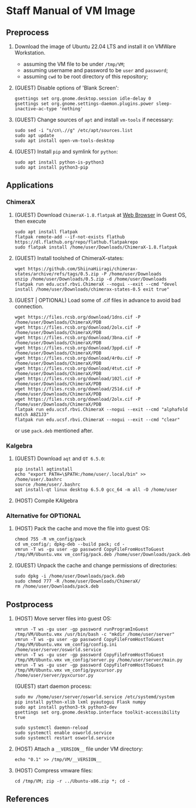 # Staff Manual of VM Image

## Preprocess

1. Download the image of Ubuntu 22.04 LTS and install it on VMWare Workstation.
    - assuming the VM file to be under `/tmp/VM`;
    - assuming username and password to be `user` and `password`;
    - assuming `cwd` to be root directory of this repository;

2. (GUEST) Disable options of 'Blank Screen':

    ```shell
    gsettings set org.gnome.desktop.session idle-delay 0
    gsettings set org.gnome.settings-daemon.plugins.power sleep-inactive-ac-type 'nothing'
    ```

3. (GUEST) Change sources of `apt` and install `vm-tools` if necessary:

    ```shell
    sudo sed -i "s/cn\.//g" /etc/apt/sources.list
    sudo apt update
    sudo apt install open-vm-tools-desktop
    ```

4. (GUEST) Install `pip` and symlink for `python`:

    ```shell
    sudo apt install python-is-python3
    sudo apt install python3-pip
    ```

## Applications
### ChimeraX

1. (GUEST) Download `ChimeraX-1.8.flatpak` at [Web Browser](https://www.cgl.ucsf.edu/chimerax/cgi-bin/secure/chimerax-get.py?file=1.8%2Fflatpak%2FChimeraX-1.8.flatpak) in Guest OS, then execute

    ```shell
    sudo apt install flatpak
    flatpak remote-add --if-not-exists flathub https://dl.flathub.org/repo/flathub.flatpakrepo
    sudo flatpak install /home/user/Downloads/ChimeraX-1.8.flatpak
    ```

2. (GUEST) Install toolshed of ChimeraX-states:

    ```shell
    wget https://github.com/ShiinaHiiragi/chimerax-states/archive/refs/tags/0.5.zip -P /home/user/Downloads
    unzip /home/user/Downloads/0.5.zip -d /home/user/Downloads
    flatpak run edu.ucsf.rbvi.ChimeraX --nogui --exit --cmd "devel install /home/user/Downloads/chimerax-states-0.5 exit true"
    ```

3. (GUEST | OPTIONAL) Load some of .cif files in advance to avoid bad connection.

    ```shell
    wget https://files.rcsb.org/download/1dns.cif -P /home/user/Downloads/ChimeraX/PDB
    wget https://files.rcsb.org/download/2olx.cif -P /home/user/Downloads/ChimeraX/PDB
    wget https://files.rcsb.org/download/3bna.cif -P /home/user/Downloads/ChimeraX/PDB
    wget https://files.rcsb.org/download/3ppd.cif -P /home/user/Downloads/ChimeraX/PDB
    wget https://files.rcsb.org/download/4r0u.cif -P /home/user/Downloads/ChimeraX/PDB
    wget https://files.rcsb.org/download/4tut.cif -P /home/user/Downloads/ChimeraX/PDB
    wget https://files.rcsb.org/download/102l.cif -P /home/user/Downloads/ChimeraX/PDB
    wget https://files.rcsb.org/download/251d.cif -P /home/user/Downloads/ChimeraX/PDB
    wget https://files.rcsb.org/download/2olx.cif -P /home/user/Downloads/ChimeraX/PDB
    flatpak run edu.ucsf.rbvi.ChimeraX --nogui --exit --cmd "alphafold match A8Z1J3"
    flatpak run edu.ucsf.rbvi.ChimeraX --nogui --exit --cmd "clear"
    ```

    or use `pack.deb` mentioned after.

### Kalgebra
1. (GUEST) Download `aqt` and `QT 6.5.0`:

    ```shell
    pip install aqtinstall
    echo "export PATH=\$PATH:/home/user/.local/bin" >> /home/user/.bashrc
    source /home/user/.bashrc
    aqt install-qt linux desktop 6.5.0 gcc_64 -m all -O /home/user
    ```

2. (HOST) Compile KAlgebra

### Alternative for OPTIONAL
1. (HOST) Pack the cache and move the file into guest OS:

    ```shell
    chmod 755 -R vm_config/pack
    cd vm_config/; dpkg-deb --build pack; cd -
    vmrun -T ws -gu user -gp password CopyFileFromHostToGuest /tmp/VM/Ubuntu.vmx vm_config/pack.deb /home/user/Downloads/pack.deb
    ```

2. (GUEST) Unpack the cache and change permissions of directories:

    ```shell
    sudo dpkg -i /home/user/Downloads/pack.deb
    sudo chmod 777 -R /home/user/Downloads/ChimeraX/
    rm /home/user/Downloads/pack.deb
    ```

## Postprocess
1. (HOST) Move server files into guest OS:

    ```shell
    vmrun -T ws -gu user -gp password runProgramInGuest /tmp/VM/Ubuntu.vmx /usr/bin/bash -c "mkdir /home/user/server"
    vmrun -T ws -gu user -gp password CopyFileFromHostToGuest /tmp/VM/Ubuntu.vmx vm_config/config.ini /home/user/server/osworld.service
    vmrun -T ws -gu user -gp password CopyFileFromHostToGuest /tmp/VM/Ubuntu.vmx vm_config/server.py /home/user/server/main.py
    vmrun -T ws -gu user -gp password CopyFileFromHostToGuest /tmp/VM/Ubuntu.vmx vm_config/pyxcursor.py /home/user/server/pyxcursor.py
    ```

    (GUEST) start daemon process:

    ```shell
    sudo mv /home/user/server/osworld.service /etc/systemd/system
    pip install python-xlib lxml pyautogui Flask numpy
    sudo apt install python3-tk python3-dev
    gsettings set org.gnome.desktop.interface toolkit-accessibility true

    sudo systemctl daemon-reload
    sudo systemctl enable osworld.service
    sudo systemctl restart osworld.service
    ```

2. (HOST) Attach a `__VERSION__` file under VM directory:

    ```shell
    echo "0.1" >> /tmp/VM/__VERSION__
    ```

3. (HOST) Compress vmware files:

    ```shell
    cd /tmp/VM; zip -r ../Ubuntu-x86.zip *; cd -
    ```

## References
